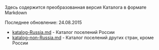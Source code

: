 Здесь содержится преобразованная версия Каталога в формате Markdown

Последнее обновление: 24.08.2015

* [katalog-Russia.md](https://github.com/dimitrius-brest/katalog-poseleniy-RP/blob/master/katalog-md/katalog-Russia.md) - Каталог поселений России
* [katalog-non-Russia.md](https://github.com/dimitrius-brest/katalog-poseleniy-RP/blob/master/katalog-md/katalog-non-Russia.md) - Каталог поселений других стран, кроме России

